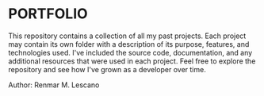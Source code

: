 # PORTFOLIO
This repository contains a collection of all my past projects. Each project may contain its own folder with a description of its purpose, features, and technologies used.
I've included the source code, documentation, and any additional resources that were used in each project. Feel free to explore the repository and see how I've grown as a
developer over time.

Author: Renmar M. Lescano
